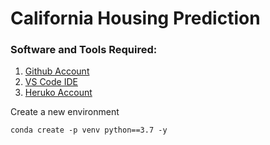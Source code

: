 # California Housing Prediction 

### Software and Tools Required:

1. [Github Account](https://github.com)
2. [VS Code IDE](https://code.visualstudio.com/)
3. [Heruko Account](https://heroku.com)

Create a new environment

```
conda create -p venv python==3.7 -y
```